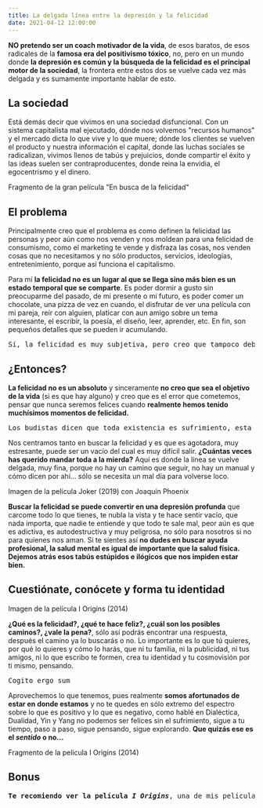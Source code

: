 ```yaml
---
title: La delgada línea entre la depresión y la felicidad
date: 2021-04-12 12:00:00
---
```

<blog-img src="en-busca-de-la-felicidad.jpg"></blog-img>

**NO pretendo ser un coach motivador de la vida**, de esos baratos, de esos radicales de la **famosa era del positivismo tóxico**, no, pero en un mundo donde **la depresión es común y la búsqueda de la felicidad es el principal motor de la sociedad**, la frontera entre estos dos se vuelve cada vez más delgada y es sumamente importante hablar de esto.

## La sociedad

Está demás decir que vivimos en una sociedad disfuncional. Con un sistema capitalista mal ejecutado, dónde nos volvemos "recursos humanos" y el mercado dicta lo que vive y lo que muere; dónde los clientes se vuelven el producto y nuestra información el capital, donde las luchas sociales se radicalizan, vivimos llenos de tabús y prejuicios, donde compartir el éxito y las ideas suelen ser contraproducentes, donde reina la envidia, el egocentrismo y el dinero.

<blog-img src="en-busca-de-la-felicidad.webp">
Fragmento de la gran película "En busca de la felicidad"
</blog-img>

## El problema

Principalmente creo que el problema es como definen la felicidad las personas y peor aún como nos venden y nos moldean para una felicidad de consumismo, como el marketing te vende y disfraza las cosas, nos venden cosas que no necesitamos y no sólo productos, servicios, ideologías, entretenimiento, porque así funciona el capitalismo.

Para mí **la felicidad no es un lugar al que se llega sino más bien es un estado temporal que se comparte**. Es poder dormir a gusto sin preocuparme del pasado, de mi presente o mi futuro, es poder comer un chocolate, una pizza de vez en cuando, el disfrutar de ver una película con mi pareja, reír con alguien, platicar con aun amigo sobre un tema interesante, el escribir, la poesía, el diseño, leer, aprender, etc. En fin, son pequeños detalles que se pueden ir acumulando.

<pre>
Sí, la felicidad es muy subjetiva, pero creo que tampoco debemos de convertirlo en una moda, una ideología o una tendencia.
</pre>

## ¿Entonces?

**La felicidad no es un absoluto** y sinceramente **no creo que sea el objetivo de la vida** (si es que hay alguno) y creo que es el error que cometemos, pensar que nunca seremos felices cuando **realmente hemos tenido muchísimos momentos de felicidad.**

<pre>
Los budistas dicen que toda existencia es sufrimiento, esta es una de las cuatro verdades de esta cosmovisión y creo que es muy probable que no se equivoquen. Existen dos tipos de sufrimiento el sufrimiento natural que es inevitable y el sufrimiento causado es el que nosotros hacemos. 
</pre>

Nos centramos tanto en buscar la felicidad y es que es agotadora, muy estresante, puede ser un vacío del cual es muy difícil salir. **¿Cuántas veces has querido mandar toda a la mierda?** Aquí es donde la línea se vuelve delgada, muy fina, porque no hay un camino que seguir, no hay un manual y cómo dicen por ahí... sólo se necesita un mal día para volverse loco.

<blog-img src="joker.jpg">
Imagen de la película Joker (2019) con Joaquín Phoenix
</blog-img>

**Buscar la felicidad se puede convertir en una depresión profunda** que carcome todo lo que tienes, te nubla la vista y te hace sentir vacío, que nada importa, que nadie te entiende y que todo te sale mal, peor aún es que es adictiva, es autodestructiva y muy peligrosa, no sólo para nosotros si no para quienes nos aman. Si te sientes así **no dudes en buscar ayuda profesional, la salud mental es igual de importante que la salud física. Dejemos atrás esos tabús estúpidos e ilógicos que nos impiden estar bien.**

## Cuestiónate, conócete y forma tu identidad

<blog-img src="i-origins.jpg">
Imagen de la película I Origins (2014)
</blog-img>

**¿Qué es la felicidad?, ¿qué te hace feliz?, ¿cuál son los posibles caminos?, ¿vale la pena?**, sólo así podrás encontrar una respuesta, después el camino ya lo buscarás o no. Lo importante es lo que tú quieres, por qué lo quieres y cómo lo harás, que ni tu familia, ni la publicidad, ni tus amigos, ni lo que escribo te formen, crea tu identidad y tu cosmovisión por ti mismo, pensando.

<pre>
<blog-link to="cogito-ergo-sum">Cogito ergo sum</blog-link>
</pre>

Aprovechemos lo que tenemos, pues realmente **somos afortunados de estar en donde estamos** y no te quedes en sólo extremo del espectro sobre lo que es positivo y lo que es negativo, como hablé en <blog-link to="dialectica-dualidad-yin-y-yang">Dialéctica, Dualidad, Yin y Yang</blog-link> no podemos ser felices sin el sufrimiento, sigue a tu tiempo, paso a paso, sigue pensando, sigue explorando. **Que quizás ese es el *sentido* o no...**

<blog-img src="i-origins.webp">
Fragmento de la película I Origins (2014)
</blog-img>

## Bonus

<pre>
<strong>Te recomiendo ver la película <blog-ext to="https://www.imdb.com/title/tt2884206/"><i>I Origins</i></blog-ext></strong>, una de mis películas favoritas que se puede ver desde una perspectiva filosófica sobre lo que he estado hablando en el blog sobre diversos temas como la dialéctica, religión, ideología, felicidad.
</pre>
